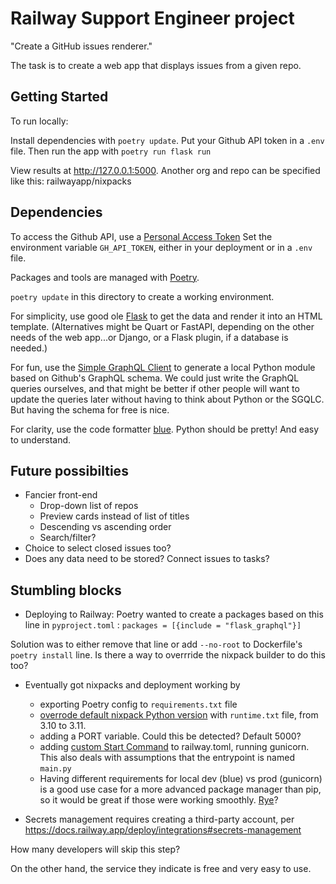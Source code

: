 # Railway Support Engineer project

"Create a GitHub issues renderer."

The task is to create a web app that displays issues from a given repo.

## Getting Started

To run locally:

Install dependencies with `poetry update`. Put your Github API token in a `.env` file. Then run the app with `poetry run flask run`

View results at http://127.0.0.1:5000. Another org and repo can be specified like this:
railwayapp/nixpacks

## Dependencies

To access the Github API, use a [Personal Access Token](https://docs.github.com/en/authentication/keeping-your-account-and-data-secure/managing-your-personal-access-tokens)
Set the environment variable `GH_API_TOKEN`, either in your deployment or in a `.env` file.

Packages and tools are managed with [Poetry](https://python-poetry.org/). 

`poetry update`  in this directory to create a working environment.

For simplicity, use good ole [Flask](https://flask.palletsprojects.com) to get the data and render it into an HTML template.
(Alternatives might be Quart or FastAPI, depending on the other needs of the web app...or Django, or a Flask plugin, if a database is needed.)

For fun, use the [Simple GraphQL Client](https://github.com/profusion/sgqlc) to generate a local Python module based on Github's GraphQL schema. We could just write the GraphQL queries ourselves, and that might be better if other people will want to update the queries later without having to think about Python or the SGQLC. But having the schema for free is nice. 

For clarity, use the code formatter [blue](https://blue.readthedocs.io/en/latest/index.html). Python should be pretty! And easy to understand.

## Future possibilties

- Fancier front-end
    - Drop-down list of repos
    - Preview cards instead of list of titles
    - Descending vs ascending order
    - Search/filter?
- Choice to select closed issues too? 
- Does any data need to be stored? Connect issues to tasks?

## Stumbling blocks

- Deploying to Railway: Poetry wanted to create a packages based on this line in `pyproject.toml` : `packages = [{include = "flask_graphql"}]`

Solution was to either remove that line or add `--no-root` to Dockerfile's `poetry install` line. Is there a way to overrride the nixpack builder to do this too?

- Eventually got nixpacks and deployment working by
    - exporting Poetry config to `requirements.txt` file
    - [overrode default nixpack Python version](https://nixpacks.com/docs/providers/python#setup) with `runtime.txt` file, from 3.10 to 3.11.
    - adding a PORT variable. Could this be detected? Default 5000?
    - adding [custom Start Command](https://docs.railway.app/deploy/deployments#start-command) to railway.toml, running gunicorn. This also deals with assumptions that the entrypoint is named `main.py`
    - Having different requirements for local dev (blue) vs prod (gunicorn) is a good use case for a more advanced package manager than pip, so it would be great if those were working smoothly. [Rye](https://rye-up.com/)?

- Secrets management requires creating a third-party account, per https://docs.railway.app/deploy/integrations#secrets-management

How many developers will skip this step?

On the other hand, the service they indicate is free and very easy to use.
